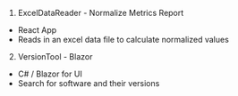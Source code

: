 1. ExcelDataReader - Normalize Metrics Report
- React App
- Reads in an excel data file to calculate normalized values

2. VersionTool - Blazor
- C# / Blazor for UI
- Search for software and their versions
